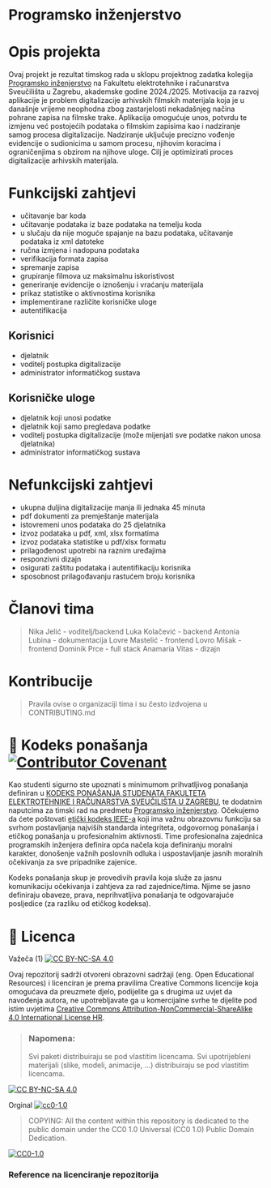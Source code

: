 # Programsko inženjerstvo
# Opis projekta
Ovaj projekt je rezultat timskog rada u sklopu projektnog zadatka kolegija [Programsko inženjerstvo](https://www.fer.unizg.hr/predmet/proinz) na Fakultetu elektrotehnike i računarstva Sveučilišta u Zagrebu, akademske godine 2024./2025. Motivacija za razvoj aplikacije je problem digitalizacije arhivskih filmskih materijala koja je u današnje vrijeme neophodna zbog zastarjelosti nekadašnjeg načina pohrane zapisa na filmske trake. Aplikacija omogućuje unos, potvrdu te izmjenu već postojećih podataka o filmskim zapisima kao i nadziranje samog procesa digitalizacije. Nadziranje uključuje precizno vođenje evidencije o sudionicima u samom procesu, njihovim koracima i ograničenjima s obzirom na njihove uloge. Cilj je optimizirati proces digitalizacije arhivskih materijala. 
# Funkcijski zahtjevi
   - 	učitavanje bar koda
   - 	učitavanje podataka iz baze podataka na temelju koda
   - 	u slučaju da nije moguće spajanje na bazu podataka, učitavanje podataka iz xml datoteke
   - 	ručna izmjena i nadopuna podataka
   - 	verifikacija formata zapisa
   - 	spremanje zapisa
   - 	grupiranje filmova uz maksimalnu iskoristivost
   - 	generiranje evidencije o iznošenju i vraćanju materijala
   - 	prikaz statistike o aktivnostima korisnika
   - 	implementirane različite korisničke uloge
   - 	autentifikacija

## Korisnici
   - 	djelatnik
   - 	voditelj postupka digitalizacije
   - 	administrator informatičkog sustava

## Korisničke uloge
   - 	djelatnik koji unosi podatke
   - 	djelatnik koji samo pregledava podatke
   - 	voditelj postupka digitalizacije (može mijenjati sve podatke nakon unosa djelatnika)
   - 	administrator informatičkog sustava

# Nefunkcijski zahtjevi
   - 	ukupna duljina digitalizacije manja ili jednaka 45 minuta
   - 	pdf dokumenti za premještanje materijala
   - 	istovremeni unos podataka do 25 djelatnika
   - 	izvoz podataka u pdf, xml, xlsx formatima
   - 	izvoz podataka statistike u pdf/xlsx formatu
   - 	prilagođenost upotrebi na raznim uređajima
   - 	responzivni dizajn
   - 	osigurati zaštitu podataka i autentifikaciju korisnika
   - 	sposobnost prilagođavanju rastućem broju korisnika

# Članovi tima
> Nika Jelić - voditelj/backend
> Luka Kolačević - backend
> Antonia Lubina - dokumentacija
> Lovre Mastelić - frontend
> Lovro Mišak - frontend
> Dominik Prce - full stack
> Anamaria Vitas - dizajn

# Kontribucije
>Pravila ovise o organizaciji tima i su često izdvojena u CONTRIBUTING.md



# 📝 Kodeks ponašanja [![Contributor Covenant](https://img.shields.io/badge/Contributor%20Covenant-2.1-4baaaa.svg)](CODE_OF_CONDUCT.md)
Kao studenti sigurno ste upoznati s minimumom prihvatljivog ponašanja definiran u [KODEKS PONAŠANJA STUDENATA FAKULTETA ELEKTROTEHNIKE I RAČUNARSTVA SVEUČILIŠTA U ZAGREBU](https://www.fer.hr/_download/repository/Kodeks_ponasanja_studenata_FER-a_procisceni_tekst_2016%5B1%5D.pdf), te dodatnim naputcima za timski rad na predmetu [Programsko inženjerstvo](https://wwww.fer.hr).
Očekujemo da ćete poštovati [etički kodeks IEEE-a](https://www.ieee.org/about/corporate/governance/p7-8.html) koji ima važnu obrazovnu funkciju sa svrhom postavljanja najviših standarda integriteta, odgovornog ponašanja i etičkog ponašanja u profesionalnim aktivnosti. Time profesionalna zajednica programskih inženjera definira opća načela koja definiranju  moralni karakter, donošenje važnih poslovnih odluka i uspostavljanje jasnih moralnih očekivanja za sve pripadnike zajenice.

Kodeks ponašanja skup je provedivih pravila koja služe za jasnu komunikaciju očekivanja i zahtjeva za rad zajednice/tima. Njime se jasno definiraju obaveze, prava, neprihvatljiva ponašanja te  odgovarajuće posljedice (za razliku od etičkog kodeksa).

# 📝 Licenca
Važeča (1)
[![CC BY-NC-SA 4.0][cc-by-nc-sa-shield]][cc-by-nc-sa]

Ovaj repozitorij sadrži otvoreni obrazovni sadržaji (eng. Open Educational Resources)  i licenciran je prema pravilima Creative Commons licencije koja omogućava da preuzmete djelo, podijelite ga s drugima uz 
uvjet da navođenja autora, ne upotrebljavate ga u komercijalne svrhe te dijelite pod istim uvjetima [Creative Commons Attribution-NonCommercial-ShareAlike 4.0 International License HR][cc-by-nc-sa].
>
> ### Napomena:
>
> Svi paketi distribuiraju se pod vlastitim licencama.
> Svi upotrijebleni materijali  (slike, modeli, animacije, ...) distribuiraju se pod vlastitim licencama.

[![CC BY-NC-SA 4.0][cc-by-nc-sa-image]][cc-by-nc-sa]

[cc-by-nc-sa]: https://creativecommons.org/licenses/by-nc/4.0/deed.hr 
[cc-by-nc-sa-image]: https://licensebuttons.net/l/by-nc-sa/4.0/88x31.png
[cc-by-nc-sa-shield]: https://img.shields.io/badge/License-CC%20BY--NC--SA%204.0-lightgrey.svg

Orginal [![cc0-1.0][cc0-1.0-shield]][cc0-1.0]
>
>COPYING: All the content within this repository is dedicated to the public domain under the CC0 1.0 Universal (CC0 1.0) Public Domain Dedication.
>
[![CC0-1.0][cc0-1.0-image]][cc0-1.0]

[cc0-1.0]: https://creativecommons.org/licenses/by/1.0/deed.en
[cc0-1.0-image]: https://licensebuttons.net/l/by/1.0/88x31.png
[cc0-1.0-shield]: https://img.shields.io/badge/License-CC0--1.0-lightgrey.svg

### Reference na licenciranje repozitorija
